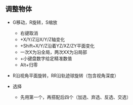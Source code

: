 ##  调整物体
* G移动，R旋转，S缩放
	* 右键取消
	* +X/Y/Z沿X/Y/Z轴变化
	* +Shift+X/Y/Z沿着YZ/XZ/ZY平面变化
	* 一次X为沿全局，两次XX为沿局部
	* +小键盘数字给定精准数值
	* Alt+归零
* R沿视角平面旋转，RR沿轨迹球旋转（包含视角深度） 

* 选择
	* 先用第一个，再搭配后四个（加选、弃选、反选、交选）